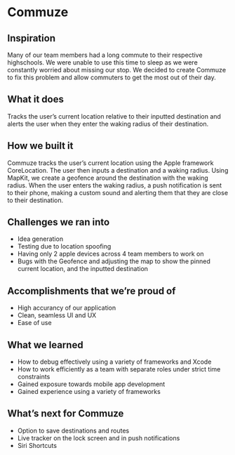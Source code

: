 # Commuze

## Inspiration

Many of our team members had a long commute to their respective highschools. We were unable to use this time to sleep as we were constantly worried about missing our stop. We decided to create Commuze to fix this problem and allow commuters to get the most out of their day. 

## What it does

Tracks the user’s current location relative to their inputted destination and alerts the user when they enter the waking radius of their destination. 

## How we built it

Commuze tracks the user’s current location using the Apple framework CoreLocation. The user then inputs a destination and a waking radius. Using MapKit, we create a geofence around the destination with the waking radius. When the user enters the waking radius, a push notification is sent to their phone, making a custom sound and alerting them that they are close to their destination. 

## Challenges we ran into

* Idea generation
* Testing due to location spoofing
* Having only 2 apple devices across 4 team members to work on
* Bugs with the Geofence and adjusting the map to show the pinned current location, and the inputted destination

## Accomplishments that we’re proud of

* High accurancy of our application
* Clean, seamless UI and UX
* Ease of use

## What we learned

* How to debug effectively using a variety of frameworks and Xcode
* How to work efficiently as a team with separate roles under strict time constraints
* Gained exposure towards mobile app development
* Gained experience using a variety of frameworks

## What’s next for Commuze

* Option to save destinations and routes
* Live tracker on the lock screen and in push notifications
* Siri Shortcuts
